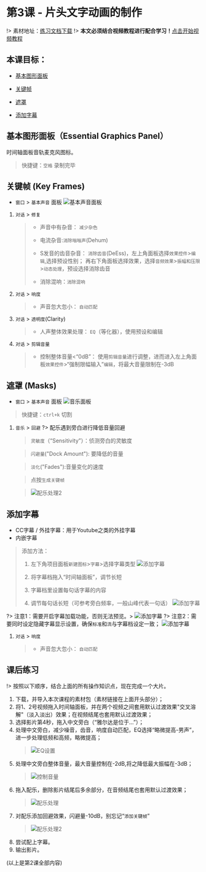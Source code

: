 # 第3课 - 片头文字动画的制作

!> 素材地址：[练习文档下载](https://share.weiyun.com/5YDiXNF)
!> **本文必须结合视频教程进行配合学习！**[点击开始视频教程](https://youtu.be/h6zfPxauGbQ)


## 本课目标：

*   [基本图形面板](#基本图形面板)

*   [关键帧](#关键帧)

*   [遮罩](#遮罩)

*   [添加字幕](#添加字幕)

## 基本图形面板（Essential Graphics Panel）

时间轴面板音轨麦克风图标。

> 快捷键：`空格` 录制完毕

## 关键帧 (Key Frames)

*   `窗口` > `基本声音` 面板
![基本声音面板](/pics/02_%E5%9F%BA%E7%A1%80%E5%A3%B0%E9%9F%B3.PNG)

1. `对话` > `修复`
    >
    > * 声音中有杂音： `减少杂色`
    >
    > * 电流杂音:`消除嗡嗡声`(Dehum)
    >
    > * S发音的齿音杂音： `消除齿音`(DeEss)，左上角面板选择`效果控件`>`编辑`,选择预设性别； 
    再右下角面板选择效果，选择`音频效果`>`振幅和压限`>`动态处理`，预设选择消除齿音
    >
    > * 消除混响：`消除混响`

2. `对话` > `响度`

    > * 声音忽大忽小： `自动匹配`

3. `对话` > `透明度`(Clarity)
   
    > * 人声整体效果处理： `EQ`（等化器），使用预设和编辑

4. `对话` > `剪辑音量`

    > * 控制整体音量<“0dB”： 使用`剪辑音量`进行调整，进而进入左上角面板`效果控件`>“强制限幅输入”`编辑`，将最大音量限制在-3dB


## 遮罩 (Masks)

*   `窗口` > `基本声音` 面板
![音乐面板](/pics/02_基本声音面板.PNG)


> 快捷键：`ctrl+k` 切割

1. `音乐` > `回避`
    ?> 配乐遇到旁白进行降低音量回避
    
    > `灵敏度`（“Sensitivity”）：侦测旁白的灵敏度
    
    > `闪避量`("Dock Amount"): 要降低的音量

    > `淡化`("Fades"):音量变化的速度

    > 点按`生成关键帧`

    > ![配乐处理2](/pics/02_配乐处理2.PNG)

## 添加字幕

*  CC字幕 / 外挂字幕：用于Youtube之类的外挂字幕
*  内嵌字幕

> 添加方法：
> 1. 左下角项目面板`新建图标`>`字幕`>选择字幕类型
> ![添加字幕](/pics/02_添加字幕1.PNG)
> 
> 2. 将字幕档拖入“时间轴面板”，调节长短
> 3. 字幕档里设置每句话字幕的内容
> 4. 调节每句话长短（可参考旁白频率，一般山峰代表一句话）
> ![添加字幕](/pics/02_添加字幕2.PNG)
> 
?> 注意1：需要开启字幕加载功能，否则无法预览。> ![添加字幕](/pics/02_添加字幕3.PNG) 
?> 注意2：需要同时设定隐藏字幕显示设置，确保`标准`和`流`与字幕档设定一致； ![添加字幕](/pics/02_添加字幕4.PNG) 

1. `对话` > `响度`

    > * 声音忽大忽小： `自动匹配`

## 课后练习

!> 按照以下顺序，结合上面的所有操作知识点，现在完成一个大片。

1. 下载，并导入本次课程的素材包（素材链接在上面开头部分）；
2. 将1、2号视频拖入时间轴面板，并在两个视频之间套用默认过渡效果"交叉溶解"（淡入淡出）效果；在视频结尾也套用默认过渡效果；
3. 选择影片第4秒，拖入中文旁白（“雅尔达是位于...”）；
4. 处理中文旁白，减少噪音，齿音，响度自动匹配，EQ选择“略微提高-男声”，进一步处理低频和高频，略微提高；
    > ![EQ设置](/pics/02_EQ.PNG)
5. 处理中文旁白整体音量，最大音量控制在-2dB,将之降低最大振幅在-3dB；
    > ![控制音量](/pics/02_控制音量.PNG)
6. 拖入配乐，删除影片结尾后多余部分，在音频结尾也套用默认过渡效果；
    > ![配乐处理](/pics/02_配乐处理1.PNG)
7. 对配乐添加回避效果，闪避量-10dB，别忘记“`添加关键帧`”
    > ![配乐处理2](/pics/02_配乐处理2.PNG)
8. 尝试配上字幕。
9. 输出影片。

(以上是第2课全部内容)

